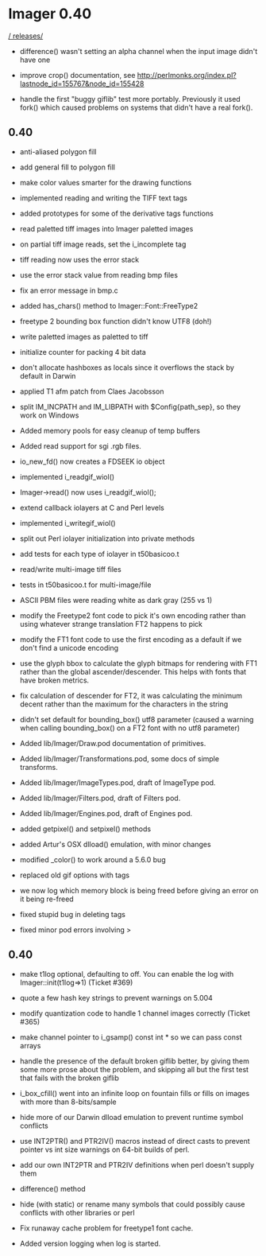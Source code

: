 # Imager 0.40

[ / ](..) [releases/](./)

- difference() wasn't setting an alpha channel when the input  image didn't have one

- improve crop() documentation, see  http://perlmonks.org/index.pl?lastnode_id=155767&node_id=155428

- handle the first "buggy giflib" test more portably.  Previously  it used fork() which caused problems on systems that didn't have  a real fork().

## 0.40

- anti-aliased polygon fill

- add general fill to polygon fill

- make color values smarter for the drawing functions

- implemented reading and writing the TIFF text tags

- added prototypes for some of the derivative tags functions

- read paletted tiff images into Imager paletted images

- on partial tiff image reads, set the i_incomplete tag

- tiff reading now uses the error stack

- use the error stack value from reading bmp files

- fix an error message in bmp.c

- added has_chars() method to Imager::Font::FreeType2

- freetype 2 bounding box function didn't know UTF8 (doh!)

- write paletted images as paletted to tiff

- initialize counter for packing 4 bit data

- don't allocate hashboxes as locals since it overflows the   stack by default in Darwin

- applied T1 afm patch from Claes Jacobsson

- split IM_INCPATH and IM_LIBPATH with $Config{path_sep}, so they  work on Windows

- Added memory pools for easy cleanup of temp buffers

- Added read support for sgi .rgb files.

- io_new_fd() now creates a FDSEEK io object

- implemented i_readgif_wiol()

- Imager->read() now uses i_readgif_wiol();

- extend callback iolayers at C and Perl levels

- implemented i_writegif_wiol()

- split out Perl iolayer initialization into private methods

- add tests for each type of iolayer in t50basicoo.t

- read/write multi-image tiff files

- tests in t50basicoo.t for multi-image/file

- ASCII PBM files were reading white as dark gray (255 vs 1)

- modify the Freetype2 font code to pick it's own encoding  rather than using whatever strange translation FT2 happens to   pick

- modify the FT1 font code to use the first encoding as a default  if we don't find a unicode encoding

- use the glyph bbox to calculate the glyph bitmaps for rendering  with FT1 rather than the global ascender/descender.  This helps  with fonts that have broken metrics.

- fix calculation of descender for FT2, it was calculating the  minimum decent rather than the maximum for the characters in   the string

- didn't set default for bounding_box() utf8 parameter (caused a  warning when calling bounding_box() on a FT2 font with no utf8  parameter)

- Added lib/Imager/Draw.pod documentation of primitives.

- Added lib/Imager/Transformations.pod, some docs of simple transforms.

- Added lib/Imager/ImageTypes.pod, draft of ImageType pod.

- Added lib/Imager/Filters.pod, draft of Filters pod.

- Added lib/Imager/Engines.pod, draft of Engines pod.

- added getpixel() and setpixel() methods

- added Artur's OSX dlload() emulation, with minor changes

- modified _color() to work around a 5.6.0 bug

- replaced old gif options with tags

- we now log which memory block is being freed before giving   an error on it being re-freed

- fixed stupid bug in deleting tags

- fixed minor pod errors involving &gt;

## 0.40

- make t1log optional, defaulting to off.  You can enable the log  with Imager::init(t1log=>1) (Ticket #369)

- quote a few hash key strings to prevent warnings on 5.004

- modify quantization code to handle 1 channel images   correctly (Ticket #365)

- make channel pointer to i_gsamp() const int * so we can pass  const arrays

- handle the presence of the default broken giflib better,  by giving them some more prose about the problem, and skipping  all but the first test that fails with the broken giflib

- i_box_cfill() went into an infinite loop on fountain fills  or fills on images with more than 8-bits/sample

- hide more of our Darwin dlload emulation to prevent runtime  symbol conflicts

- use INT2PTR() and PTR2IV() macros instead of direct casts to  prevent pointer vs int size warnings on 64-bit builds of perl.

- add our own INT2PTR and PTR2IV definitions when perl doesn't  supply them

- difference() method

- hide (with static) or rename many symbols that could possibly  cause conflicts with other libraries or perl

- Fix runaway cache problem for freetype1 font cache.

- Added version logging when log is started.